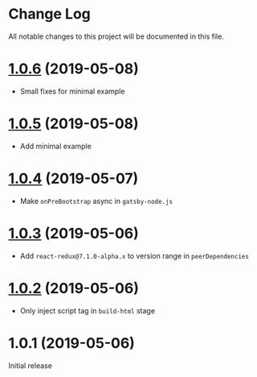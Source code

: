 # Change Log

All notable changes to this project will be documented in this file.

<a name="1.0.6"></a>
# [1.0.6](https://github.com/le0nik/gatsby-plugin-react-redux/compare/v1.0.5...v1.0.6) (2019-05-08)

- Small fixes for minimal example

<a name="1.0.5"></a>
# [1.0.5](https://github.com/le0nik/gatsby-plugin-react-redux/compare/v1.0.4...v1.0.5) (2019-05-08)

- Add minimal example

<a name="1.0.4"></a>
# [1.0.4](https://github.com/le0nik/gatsby-plugin-react-redux/compare/v1.0.3...v1.0.4) (2019-05-07)

- Make `onPreBootstrap` async in `gatsby-node.js`

<a name="1.0.3"></a>
# [1.0.3](https://github.com/le0nik/gatsby-plugin-react-redux/compare/v1.0.2...v1.0.3) (2019-05-06)

- Add `react-redux@7.1.0-alpha.x` to version range in `peerDependencies`

<a name="1.0.2"></a>
# [1.0.2](https://github.com/le0nik/gatsby-plugin-react-redux/compare/v1.0.1...v1.0.2) (2019-05-06)

- Only inject script tag in `build-html` stage

<a name="1.0.1"></a>
# 1.0.1 (2019-05-06)
Initial release
